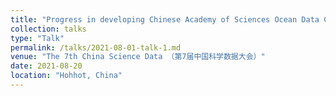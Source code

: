 ```yaml
---
title: "Progress in developing Chinese Academy of Sciences Ocean Data Center (CODC) database (in Chinese)"
collection: talks
type: "Talk"
permalink: /talks/2021-08-01-talk-1.md
venue: "The 7th China Science Data （第7届中国科学数据大会）"
date: 2021-08-20
location: "Hohhot, China"
---
```


